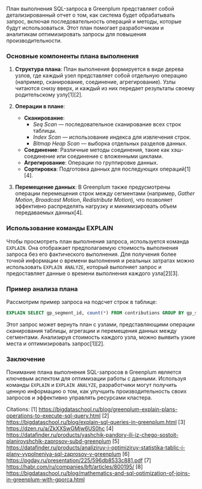 План выполнения SQL-запроса в Greenplum представляет собой детализированный отчет о том, как система будет обрабатывать запрос, включая последовательность операций и методы, которые будут использоваться. Этот план помогает разработчикам и аналитикам оптимизировать запросы для повышения производительности.

### Основные компоненты плана выполнения

1. **Структура плана**: План выполнения формируется в виде дерева узлов, где каждый узел представляет собой отдельную операцию (например, сканирование, соединение, агрегирование). Узлы читаются снизу вверх, и каждый из них передает результаты своему родительскому узлу[1][2].

2. **Операции в плане**:
   - **Сканирование**: 
     - *Seq Scan* — последовательное сканирование всех строк таблицы.
     - *Index Scan* — использование индекса для извлечения строк.
     - *Bitmap Heap Scan* — выборка отдельных разделов данных.
   - **Соединение**: Различные методы соединения, такие как хэш-соединение или соединение с вложенными циклами.
   - **Агрегирование**: Операции по группировке данных.
   - **Сортировка**: Подготовка данных для последующих операций[1][4].

3. **Перемещение данных**: В Greenplum также предусмотрены операции перемещения строк между сегментами (например, *Gather Motion*, *Broadcast Motion*, *Redistribute Motion*), что позволяет эффективно распределять нагрузку и минимизировать объем передаваемых данных[4].

### Использование команды EXPLAIN

Чтобы просмотреть план выполнения запроса, используется команда `EXPLAIN`. Она отображает предполагаемую стоимость выполнения запроса без его фактического выполнения. Для получения более точной информации о времени выполнения и реальных затратах можно использовать `EXPLAIN ANALYZE`, который выполняет запрос и предоставляет данные о времени выполнения каждого узла[2][3].

### Пример анализа плана

Рассмотрим пример запроса на подсчет строк в таблице:

```sql
EXPLAIN SELECT gp_segment_id, count(*) FROM contributions GROUP BY gp_segment_id;
```

Этот запрос может вернуть план с узлами, представляющими операции сканирования таблицы, агрегации и перемещения данных между сегментами. Анализируя стоимость каждого узла, можно выявить узкие места и оптимизировать запрос[1][2].

### Заключение

Понимание плана выполнения SQL-запросов в Greenplum является ключевым аспектом для оптимизации работы с данными. Используя команды `EXPLAIN` и `EXPLAIN ANALYZE`, разработчики могут получить ценную информацию о том, как улучшить производительность своих запросов и эффективно управлять ресурсами кластера.

Citations:
[1] https://bigdataschool.ru/blog/greenplum-explain-plans-operations-to-execute-sql-query.html
[2] https://bigdataschool.ru/blog/explain-sql-queries-in-greenplum.html
[3] https://dzen.ru/a/ZkXXSwGMjw6US0hc
[4] https://datafinder.ru/products/yashchik-pandory-ili-iz-chego-sostoit-planirovshchik-zaprosov-subd-greenplum
[5] https://datafinder.ru/products/analiziruy-i-optimiziruy-statistika-tablic-i-plany-vypolneniya-sql-zaprosov-v-greenplum
[6] https://pgday.ru/presentation/225/596db8533c881.pdf
[7] https://habr.com/ru/companies/bft/articles/800195/
[8] https://bigdataschool.ru/blog/mathematics-and-sql-optimization-of-joins-in-greenplum-with-gporca.html